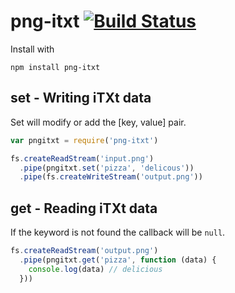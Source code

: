 # png-itxt [![Build Status](https://travis-ci.org/finnp/png-itxt.svg?branch=master)](https://travis-ci.org/finnp/png-itxt)

Install with
```
npm install png-itxt
```

## set - Writing iTXt data

Set will modify or add the [key, value] pair.

```js
var pngitxt = require('png-itxt')

fs.createReadStream('input.png')
  .pipe(pngitxt.set('pizza', 'delicous'))
  .pipe(fs.createWriteStream('output.png'))
```

## get - Reading iTXt data

If the keyword is not found the callback will be `null`.

```js
fs.createReadStream('output.png')
  .pipe(pngitxt.get('pizza', function (data) {
    console.log(data) // delicious
  }))
```